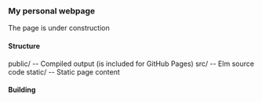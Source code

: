 ### My personal webpage

The page is under construction 

#### Structure
public/ -- Compiled output (is included for GitHub Pages)
src/ -- Elm source code
static/ -- Static page content

#### Building

